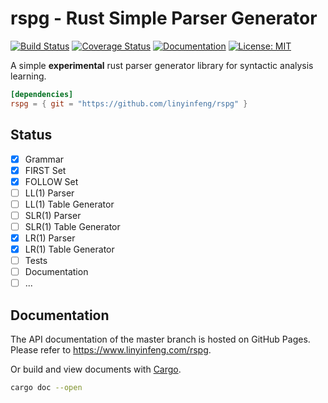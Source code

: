 # rspg - Rust Simple Parser Generator

[![Build Status](https://travis-ci.com/linyinfeng/rspg.svg?branch=master)](https://travis-ci.com/linyinfeng/rspg)
[![Coverage Status](https://img.shields.io/coveralls/github/linyinfeng/rspg.svg)](https://coveralls.io/github/linyinfeng/rspg)
[![Documentation](https://img.shields.io/badge/doc-master-blue.svg)](https://www.linyinfeng.com/rspg)
[![License: MIT](https://img.shields.io/github/license/linyinfeng/rspg.svg)](https://github.com/linyinfeng/rspg/blob/master/LICENSE)

A simple **experimental** rust parser generator library for syntactic analysis learning.

```toml
[dependencies]
rspg = { git = "https://github.com/linyinfeng/rspg" }
```

## Status

- [x] Grammar
- [x] FIRST Set
- [x] FOLLOW Set
- [ ] LL(1) Parser
- [ ] LL(1) Table Generator
- [ ] SLR(1) Parser
- [ ] SLR(1) Table Generator
- [x] LR(1) Parser
- [x] LR(1) Table Generator
- [ ] Tests
- [ ] Documentation
- [ ] ...

## Documentation

The API documentation of the master branch is hosted on GitHub Pages. Please refer to https://www.linyinfeng.com/rspg.

Or build and view documents with [Cargo](https://github.com/rust-lang/cargo).

```bash
cargo doc --open
```